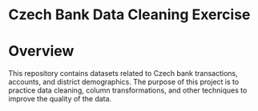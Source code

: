 # Czech Bank Data Cleaning Exercise
# Overview
This repository contains datasets related to Czech bank transactions, accounts, and district demographics. The purpose of this project is to practice data cleaning, column transformations, and other techniques to improve the quality of the data.
